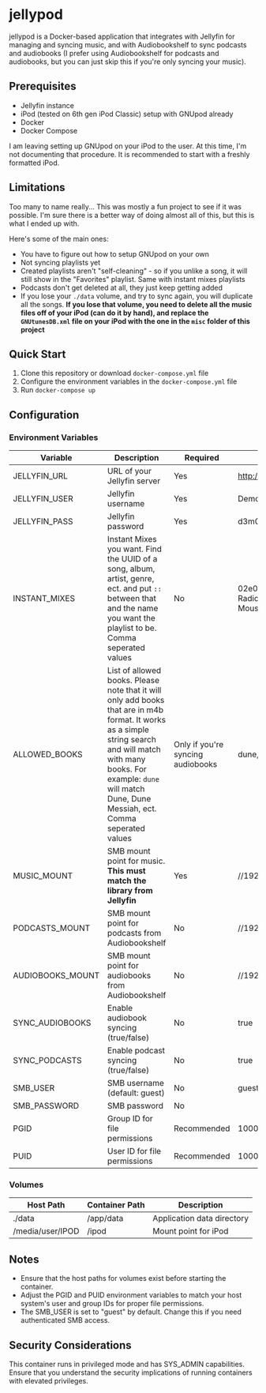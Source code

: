 # jellypod

jellypod is a Docker-based application that integrates with Jellyfin for managing and syncing music, and with Audiobookshelf to sync podcasts and audiobooks (I prefer using Audiobookshelf for podcasts and audiobooks, but you can just skip this if you're only syncing your music).

## Prerequisites

- Jellyfin instance
- iPod (tested on 6th gen iPod Classic) setup with GNUpod already
- Docker
- Docker Compose

I am leaving setting up GNUpod on your iPod to the user. At this time, I'm not documenting that procedure. It is recommended to start with a freshly formatted iPod.

## Limitations

Too many to name really... This was mostly a fun project to see if it was possible. I'm sure there is a better way of doing almost all of this, but this is what I ended up with.

Here's some of the main ones:
* You have to figure out how to setup GNUpod on your own
* Not syncing playlists yet
* Created playlists aren't "self-cleaning" - so if you unlike a song, it will still show in the "Favorites" playlist. Same with instant mixes playlists
* Podcasts don't get deleted at all, they just keep getting added
* If you lose your `./data` volume, and try to sync again, you will duplicate all the songs. **If you lose that volume, you need to delete all the music files off of your iPod (can do it by hand), and replace the `GNUtunesDB.xml` file on your iPod with the one in the `misc` folder of this project**


## Quick Start

1. Clone this repository or download `docker-compose.yml` file
2. Configure the environment variables in the `docker-compose.yml` file
3. Run `docker-compose up`

## Configuration

### Environment Variables

| Variable | Description | Required | Example |
|----------|-------------|----------|----------|
| JELLYFIN_URL | URL of your Jellyfin server | Yes | http://192.168.1.150:8096 |
| JELLYFIN_USER | Jellyfin username | Yes | Demo User |
| JELLYFIN_PASS | Jellyfin password | Yes | d3m0u$3r |
| INSTANT_MIXES | Instant Mixes you want. Find the UUID of a song, album, artist, genre, ect. and put `::` between that and the name you want the playlist to be. Comma seperated values | No | 02e07724fc335bb75025187d04d87bff::Post Rock Radio,e1a463af703d830c1106c15fa2b65a9f::Modest Mouse Radio |
| ALLOWED_BOOKS | List of allowed books. Please note that it will only add books that are in m4b format. It works as a simple string search and will match with many books. For example: `dune` will match Dune, Dune Messiah, ect. Comma seperated values | Only if you're syncing audiobooks | dune,martian |
| MUSIC_MOUNT | SMB mount point for music. **This must match the library from Jellyfin** | Yes | //192.168.1.150/media/Music |
| PODCASTS_MOUNT | SMB mount point for podcasts from Audiobookshelf | No | //192.168.1.150/media/Podcasts |
| AUDIOBOOKS_MOUNT | SMB mount point for audiobooks from Audiobookshelf | No | //192.168.1.150/media/Audiobooks |
| SYNC_AUDIOBOOKS | Enable audiobook syncing (true/false) | No | true |
| SYNC_PODCASTS | Enable podcast syncing (true/false) | No | true |
| SMB_USER | SMB username (default: guest) | No | guest |
| SMB_PASSWORD | SMB password | No | |
| PGID | Group ID for file permissions | Recommended | 1000 |
| PUID | User ID for file permissions | Recommended | 1000 |

### Volumes

| Host Path | Container Path | Description |
|-----------|----------------|-------------|
| ./data | /app/data | Application data directory |
| /media/user/IPOD | /ipod | Mount point for iPod |

## Notes

- Ensure that the host paths for volumes exist before starting the container.
- Adjust the PGID and PUID environment variables to match your host system's user and group IDs for proper file permissions.
- The SMB_USER is set to "guest" by default. Change this if you need authenticated SMB access.

## Security Considerations

This container runs in privileged mode and has SYS_ADMIN capabilities. Ensure that you understand the security implications of running containers with elevated privileges.